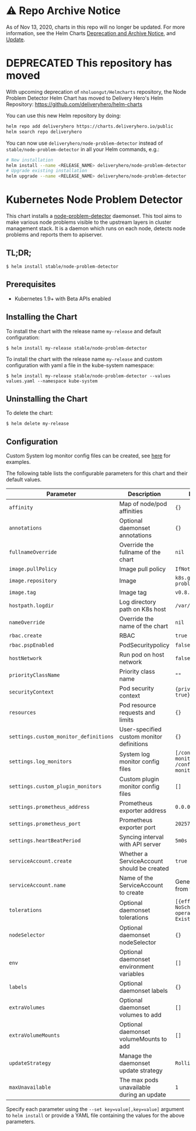 # ⚠️ Repo Archive Notice

As of Nov 13, 2020, charts in this repo will no longer be updated.
For more information, see the Helm Charts [Deprecation and Archive Notice](https://github.com/nholuongut/Helmcharts#%EF%B8%8F-deprecation-and-archive-notice), and [Update](https://helm.sh/blog/charts-repo-deprecation/).

# **DEPRECATED** This repository has moved

With upcoming deprecation of `nholuongut/Helmcharts` repository, the Node Problem Detector Helm Chart has moved to Delivery Hero's Helm Repository: https://github.com/deliveryhero/helm-charts

You can use this new Helm repository by doing:

```bash
helm repo add deliveryhero https://charts.deliveryhero.io/public
helm search repo deliveryhero
```

You can now use `deliveryhero/node-problem-detector` instead of `stable/node-problem-detector` in all your Helm commands, e.g.:

```bash
# New installation
helm install --name <RELEASE_NAME> deliveryhero/node-problem-detector
# Upgrade existing installation
helm upgrade --name <RELEASE_NAME> deliveryhero/node-problem-detector
```

# Kubernetes Node Problem Detector

This chart installs a [node-problem-detector](https://github.com/kubernetes/node-problem-detector) daemonset. This tool aims to make various node problems visible to the upstream layers in cluster management stack. It is a daemon which runs on each node, detects node problems and reports them to apiserver.

## TL;DR;

```console
$ helm install stable/node-problem-detector
```

## Prerequisites

- Kubernetes 1.9+ with Beta APIs enabled

## Installing the Chart

To install the chart with the release name `my-release` and default configuration:

```console
$ helm install my-release stable/node-problem-detector
```

To install the chart with the release name `my-release` and custom configuration with yaml a file in the kube-system namespace:

```console
$ helm install my-release stable/node-problem-detector --values values.yaml --namespace kube-system
```

## Uninstalling the Chart

To delete the chart:

```console
$ helm delete my-release
```

## Configuration

Custom System log monitor config files can be created, see [here](https://github.com/kubernetes/node-problem-detector/tree/master/config) for examples.

The following table lists the configurable parameters for this chart and their default values.

| Parameter                             | Description                                | Default                                                      |
|---------------------------------------|--------------------------------------------|--------------------------------------------------------------|
| `affinity`                            | Map of node/pod affinities                 | `{}`                                                         |
| `annotations`                         | Optional daemonset annotations             | `{}`                                                         |
| `fullnameOverride`                    | Override the fullname of the chart         | `nil`                                                        |
| `image.pullPolicy`                    | Image pull policy                          | `IfNotPresent`                                               |
| `image.repository`                    | Image                                      | `k8s.gcr.io/node-problem-detector`                           |
| `image.tag`                           | Image tag                                  | `v0.8.1`                                                     |
| `hostpath.logdir`                     | Log directory path on K8s host             | `/var/log`                                                   |
| `nameOverride`                        | Override the name of the chart             | `nil`                                                        |
| `rbac.create`                         | RBAC                                       | `true`                                                       |
| `rbac.pspEnabled`                     | PodSecuritypolicy                          | `false`                                                      |
| `hostNetwork`                         | Run pod on host network                    | `false`                                                      |
| `priorityClassName`                   | Priority class name                        | `""`                                                         |
| `securityContext`                     | Pod security context                       | `{privileged: true}`                                         |
| `resources`                           | Pod resource requests and limits           | `{}`                                                         |
| `settings.custom_monitor_definitions` | User-specified custom monitor definitions  | `{}`                                                         |
| `settings.log_monitors`               | System log monitor config files            | `[/config/kernel-monitor.json, /config/docker-monitor.json]` |
| `settings.custom_plugin_monitors`     | Custom plugin monitor config files         | `[]`                                                         |
| `settings.prometheus_address`         | Prometheus exporter address                | `0.0.0.0`                                                    |
| `settings.prometheus_port`            | Prometheus exporter port                   | `20257`                                                      |
| `settings.heartBeatPeriod`            | Syncing interval with API server           | `5m0s`                                                       |
| `serviceAccount.create`               | Whether a ServiceAccount should be created | `true`                                                       |
| `serviceAccount.name`                 | Name of the ServiceAccount to create       | Generated value from template                                |
| `tolerations`                         | Optional daemonset tolerations             | `[{effect: NoSchedule, operator: Exists}]`                   |
| `nodeSelector`                        | Optional daemonset nodeSelector            | `{}`                                                         |
| `env`                                 | Optional daemonset environment variables   | `[]`                                                         |
| `labels`                              | Optional daemonset labels                  | `{}`                                                         |
| `extraVolumes`                        | Optional daemonset volumes to add          | `[]`                                                         |
| `extraVolumeMounts`                   | Optional daemonset volumeMounts to add     | `[]`                                                         |
| `updateStrategy`                      | Manage the daemonset update strategy       | `RollingUpdate`                                              |
| `maxUnavailable`                      | The max pods unavailable during an update  | `1`                                                          |

Specify each parameter using the `--set key=value[,key=value]` argument to `helm install` or provide a YAML file containing the values for the above parameters.
